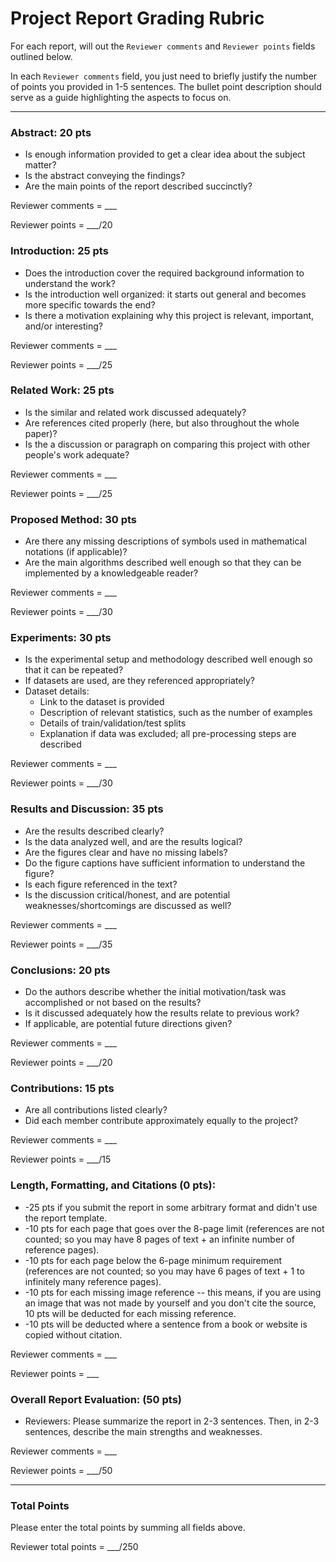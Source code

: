 # Project Report Grading Rubric



For each report, will out the `Reviewer comments` and `Reviewer points` fields outlined below. 

In each `Reviewer comments` field, you just need to briefly justify the number of points you provided in 1-5 sentences. The bullet point description should serve as a guide highlighting the aspects to focus on.



---



### Abstract: 20 pts

- Is enough information provided to get a clear idea about the subject matter?
- Is the abstract conveying the findings?
- Are the main points of the report described succinctly?



Reviewer comments = ___

Reviewer points = ___/20



### Introduction: 25 pts

- Does the introduction cover the required background information to understand the work?
- Is the introduction well organized: it starts out general and becomes more specific towards the end?
- Is there a motivation explaining why this project is relevant, important, and/or interesting?



Reviewer comments = ___

Reviewer points = ___/25



### Related Work: 25 pts

- Is the similar and related work discussed adequately?
- Are references cited properly (here, but also throughout the whole paper)?
- Is the a discussion or paragraph on comparing this project with other people's work adequate?



Reviewer comments = ___

Reviewer points = ___/25




### Proposed Method: 30 pts

- Are there any missing descriptions of symbols used in mathematical notations (if applicable)?
- Are the main algorithms described well enough so that they can be implemented by a knowledgeable reader?



Reviewer comments = ___

Reviewer points = ___/30



### Experiments: 30 pts

- Is the experimental setup and methodology described well enough so that it can be repeated?
- If datasets are used, are they referenced appropriately?
- Dataset details:
  - Link to the dataset is provided
  - Description of relevant statistics, such as the number of examples
  - Details of train/validation/test splits
  - Explanation if data was excluded; all pre-processing steps are described



Reviewer comments = ___

Reviewer points = ___/30




### Results and Discussion: 35 pts

- Are the results described clearly?
- Is the data analyzed well, and are the results logical?
- Are the figures clear and have no missing labels?
- Do the figure captions have sufficient information to understand the figure?
- Is each figure referenced in the text?
- Is the discussion critical/honest, and are potential weaknesses/shortcomings are discussed as well? 



Reviewer comments = ___

Reviewer points = ___/35



### Conclusions: 20 pts

- Do the authors describe whether the initial motivation/task was accomplished or not based on the results?
- Is it discussed adequately how the results relate to previous work?
- If applicable, are potential future directions given?



Reviewer comments = ___

Reviewer points = ___/20



### Contributions: 15 pts

- Are all contributions listed clearly?
- Did each member contribute approximately equally to the project?



Reviewer comments = ___

Reviewer points = ___/15



### Length, Formatting, and Citations (0 pts):

- -25 pts if you submit the report in some arbitrary format and didn't use the report template.
- -10 pts for each page that goes over the 8-page limit (references are not counted; so you may have 8 pages of text + an infinite number of reference pages).
- -10 pts for each page below the 6-page minimum requirement (references are not counted; so you may have 6 pages of text + 1 to infinitely many reference pages).
- -10 pts for each missing image reference -- this means, if you are using an image that was not made by yourself and you don't cite the source, 10 pts will be deducted for each missing reference.
- -10 pts will be deducted where a sentence from a book or website is copied without citation. 



Reviewer comments = ___

Reviewer points = ___



### Overall Report Evaluation:  (50 pts)

- Reviewers: Please summarize the report in 2-3 sentences. Then, in 2-3 sentences, describe the main strengths and weaknesses.



Reviewer comments = ___

Reviewer points = ___/50



----



### Total Points

Please enter the total points by summing all fields above.

Reviewer total points = ___/250

